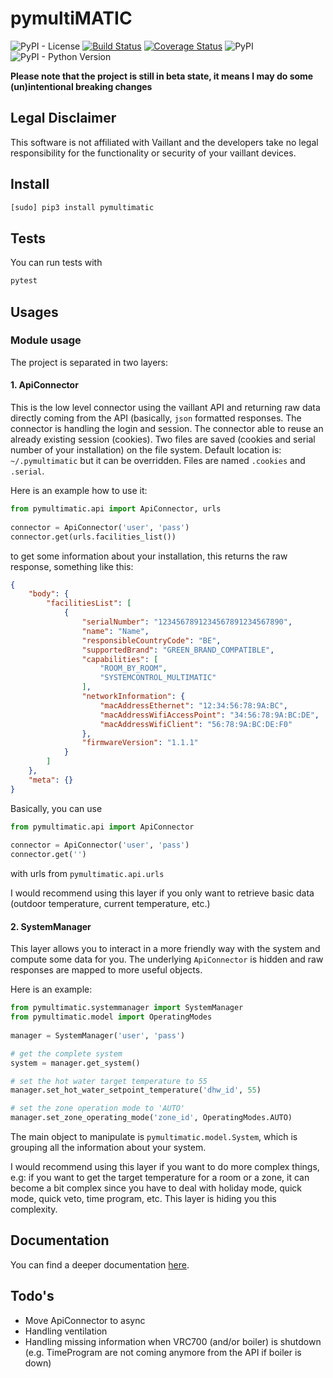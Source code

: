 # pymultiMATIC
![PyPI - License](https://img.shields.io/github/license/thomasgermain/pymultiMATIC)
[![Build Status](https://travis-ci.org/thomasgermain/pymultiMATIC.svg?branch=master)](https://travis-ci.org/thomasgermain/pymultiMATIC)
[![Coverage Status](https://coveralls.io/repos/github/thomasgermain/pymultiMATIC/badge.svg?branch=master)](https://coveralls.io/github/thomasgermain/pymultiMATIC?branch=master)
![PyPI](https://img.shields.io/pypi/v/pymultiMATIC)
![PyPI - Python Version](https://img.shields.io/pypi/pyversions/pymultiMATIC.svg)

<b>Please note that the project is still in beta state, it means  I may do some (un)intentional breaking changes</b>

## Legal Disclaimer
This software is not affiliated with Vaillant and the developers take no legal responsibility for the functionality or security of your vaillant devices.

## Install
```bash
[sudo] pip3 install pymultimatic 
```

## Tests
You can run tests with
```bash
pytest
```

## Usages

### Module usage
 
The project is separated in two layers:

#### 1. ApiConnector
This is the low level connector using the vaillant API and returning raw data directly coming from the API (basically, `json` formatted responses. The connector is handling the login and session.
The connector able to reuse an already existing session (cookies). Two files are saved (cookies and serial number of your installation) on the file system. Default location is:
`~/.pymultimatic` but it can be overridden. Files are named `.cookies` and `.serial`.


Here is an example how to use it:
```python
from pymultimatic.api import ApiConnector, urls
   
connector = ApiConnector('user', 'pass')
connector.get(urls.facilities_list()) 
```
to get some information about your installation, this returns the raw response, something like this:
```json
{
    "body": {
        "facilitiesList": [
            {
                "serialNumber": "1234567891234567891234567890",
                "name": "Name",
                "responsibleCountryCode": "BE",
                "supportedBrand": "GREEN_BRAND_COMPATIBLE",
                "capabilities": [
                    "ROOM_BY_ROOM",
                    "SYSTEMCONTROL_MULTIMATIC"
                ],
                "networkInformation": {
                    "macAddressEthernet": "12:34:56:78:9A:BC",
                    "macAddressWifiAccessPoint": "34:56:78:9A:BC:DE",
                    "macAddressWifiClient": "56:78:9A:BC:DE:F0"
                },
                "firmwareVersion": "1.1.1"
            }
        ]
    },
    "meta": {}
}
```

Basically, you can use 
```python
from pymultimatic.api import ApiConnector
   
connector = ApiConnector('user', 'pass')
connector.get('') 
```
with urls from `pymultimatic.api.urls`

I would recommend using this layer if you only want to retrieve basic data (outdoor temperature, current temperature, etc.)

#### 2. SystemManager
This layer allows you to interact in a more friendly way with the system and compute some data for you.
The underlying `ApiConnector` is hidden and raw responses are mapped to more useful objects.


Here is an example:
```python
from pymultimatic.systemmanager import SystemManager
from pymultimatic.model import OperatingModes
   
manager = SystemManager('user', 'pass')

# get the complete system
system = manager.get_system()

# set the hot water target temperature to 55
manager.set_hot_water_setpoint_temperature('dhw_id', 55)

# set the zone operation mode to 'AUTO'
manager.set_zone_operating_mode('zone_id', OperatingModes.AUTO)
```

The main object to manipulate is `pymultimatic.model.System`, which is grouping all the information about your system.

I would recommend using this layer if you want to do more complex things, e.g: if you want to get the target temperature for 
a room or a zone, it can become a bit complex since you have to deal with holiday mode, quick mode, quick veto, time program, etc.
This layer is hiding you  this complexity.

## Documentation
You can find a deeper documentation [here](https://thomasgermain.github.io/pymultiMATIC/).

## Todo's
- Move ApiConnector to async
- Handling ventilation
- Handling missing information when VRC700 (and/or boiler) is shutdown 
(e.g. TimeProgram are not coming anymore from the API if boiler is down)